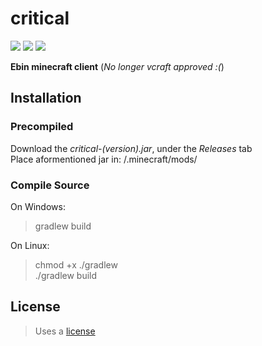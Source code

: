 # critical
![](https://img.shields.io/github/last-commit/AcemThe0/critical?style=flat-square)
![](https://img.shields.io/tokei/lines/github/AcemThe0/critical?style=flat-square)
![](https://img.shields.io/github/languages/code-size/AcemThe0/critical?style=flat-square)

**Ebin minecraft client** (*No longer vcraft approved :(*)

## Installation
### Precompiled
  Download the *critical-(version).jar*, under the *Releases* tab  
  Place aformentioned jar in: /.minecraft/mods/

### Compile Source
  On Windows:
  > gradlew build

  On Linux:
  > chmod +x ./gradlew  
  > ./gradlew build

## License

>Uses a [license](https://github.com/AcemThe0/critical/blob/master/LICENSE)